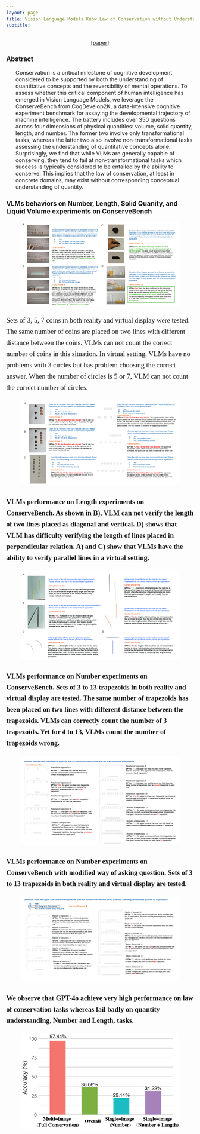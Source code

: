 ```yaml
---
layout: page
title: Vision Language Models Know Law of Conservation without Understanding More-or-Less
subtitle:  
---
```


[//]: # (<h3 style='margin-bottom: 10pt;'>Topics</h3>)

<center>
<div class="assets">
<a href="https://arxiv.org/abs/2410.00332" target="_blank">[paper]</a>
</div>
</center>

<div class='description' style='font-size: 11pt;margin-bottom: 10pt'>
<h3>Abstract</h3>
<ul>
    Conservation is a critical milestone of cognitive development considered to be supported by both the understanding of quantitative concepts and the reversibility of mental operations. To assess whether this critical component of human intelligence has emerged in Vision Language Models, we leverage the ConserveBench from CogDevelop2K, a data-intensive cognitive experiment benchmark for assaying the developmental trajectory of machine intelligence. The battery includes over 350 questions across four dimensions of physical quantities: volume, solid quantity, length, and number. The former two involve only transformational tasks, whereas the latter two also involve non-transformational tasks assessing the understanding of quantitative concepts alone. Surprisingly, we find that while VLMs are generally capable of conserving, they tend to fail at non-transformational tasks which success is typically considered to be entailed by the ability to conserve. This implies that the law of conservation, at least in concrete domains, may exist without corresponding conceptual understanding of quantity.
</ul>

<h3>VLMs behaviors on Number, Length, Solid Quanity, and Liquid Volume experiments on ConserveBench</h3>
<figure>
    <img src="/img/CogDevelop2K/System2ReasoningatScale_Conservation/conserve_case_1.jpg">
</figure>

<p style="font-family: 'Times New Roman', Times, serif; font-size: 14pt; line-height: 1.6;">Sets of 3, 5, 7 coins in both reality and virtual display were tested. The same number of coins are placed on two lines with different distance between the coins. VLMs can not count the correct number of coins in this situation. In virtual setting, VLMs have no problems with 3 circles but has problem choosing the correct answer. When the number of circles is 5 or 7, VLM can not count the correct number of circles.</p>
<figure>
    <img src="/img/CogDevelop2K/System2ReasoningatScale_Conservation/conserve_case_2.jpg">
</figure>

<h3 style="font-family: 'Times New Roman', Times, serif; font-size: 14pt; line-height: 1.6;">VLMs performance on Length experiments on ConserveBench. As shown in B), VLM can not verify the length of two lines placed as diagonal and vertical. D) shows that VLM has difficulty verifying the length of lines placed in perpendicular relation. A) and C) show that VLMs have the ability to verify parallel lines in a virtual setting.</h3>
<figure>
    <img src="/img/CogDevelop2K/System2ReasoningatScale_Conservation/case_4.jpg">
</figure>

<h3 style="font-family: 'Times New Roman', Times, serif; font-size: 14pt; line-height: 1.6;">VLMs performance on Number experiments on ConserveBench. Sets of 3 to 13 trapezoids in both reality and virtual display are tested. The same number of trapezoids has been placed on two lines with different distance between the trapezoids. VLMs can correctly count the number of 3 trapezoids. Yet for 4 to 13, VLMs count the number of trapezoids wrong. </h3>
<figure>
    <img src="/img/CogDevelop2K/System2ReasoningatScale_Conservation/case_3.jpg">
</figure>

<h3 style="font-family: 'Times New Roman', Times, serif; font-size: 14pt; line-height: 1.6;">VLMs performance on Number experiments on ConserveBench with modified way of asking question. Sets of 3 to 13 trapezoids in both reality and virtual display are tested. </h3>
<figure>
    <img src="/img/CogDevelop2K/System2ReasoningatScale_Conservation/conserve_case_5.jpg">
</figure>

<h3 style="font-family: 'Times New Roman', Times, serif; font-size: 14pt; line-height: 1.6;">We observe that GPT-4o achieve very high performance on law of conservation tasks whereas fail badly on quantity understanding, Number and Length, tasks.</h3>
<figure>
    <img src="/img/CogDevelop2K/System2ReasoningatScale_Conservation/conservation.jpg">
</figure>

</div>
